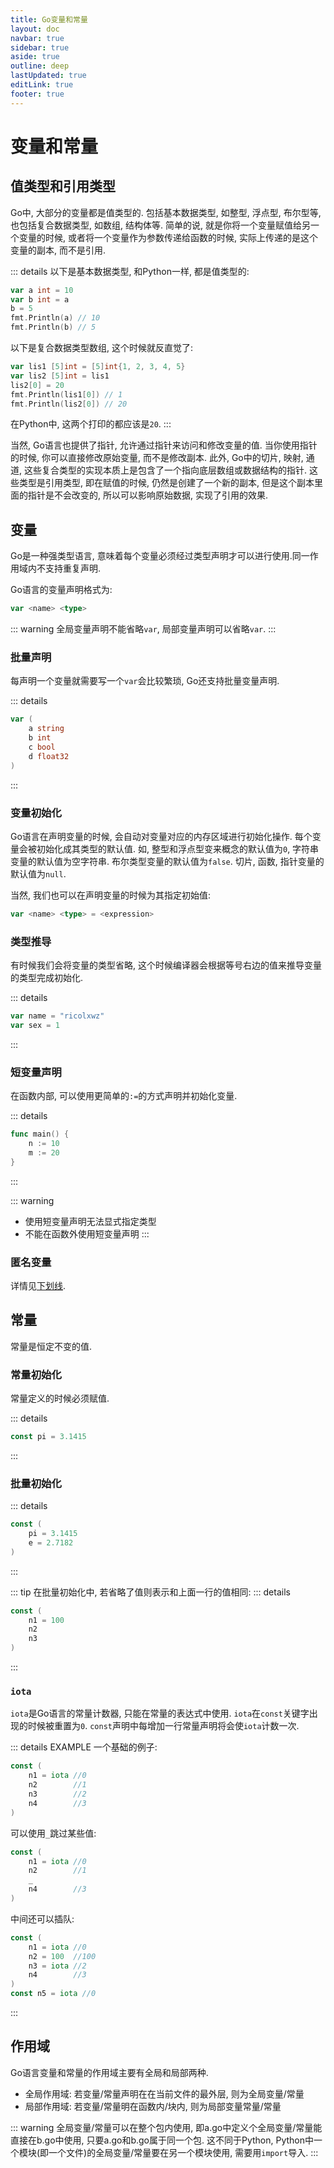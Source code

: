 ```yaml
---
title: Go变量和常量
layout: doc
navbar: true
sidebar: true
aside: true
outline: deep
lastUpdated: true
editLink: true
footer: true
---
```


# 变量和常量

## 值类型和引用类型

Go中, 大部分的变量都是值类型的. 包括基本数据类型, 如整型, 浮点型, 布尔型等, 也包括复合数据类型, 如数组, 结构体等. 简单的说, 就是你将一个变量赋值给另一个变量的时候, 或者将一个变量作为参数传递给函数的时候, 实际上传递的是这个变量的副本, 而不是引用.

::: details
以下是基本数据类型, 和Python一样, 都是值类型的:
```go
var a int = 10
var b int = a
b = 5
fmt.Println(a) // 10
fmt.Println(b) // 5
```
以下是复合数据类型数组, 这个时候就反直觉了:
```go
var lis1 [5]int = [5]int{1, 2, 3, 4, 5}
var lis2 [5]int = lis1
lis2[0] = 20
fmt.Println(lis1[0]) // 1
fmt.Println(lis2[0]) // 20
```
在Python中, 这两个打印的都应该是`20`.
:::

当然, Go语言也提供了指针, 允许通过指针来访问和修改变量的值. 当你使用指针的时候, 你可以直接修改原始变量, 而不是修改副本. 此外, Go中的切片, 映射, 通道, 这些复合类型的实现本质上是包含了一个指向底层数组或数据结构的指针. 这些类型是引用类型, 即在赋值的时候, 仍然是创建了一个新的副本, 但是这个副本里面的指针是不会改变的, 所以可以影响原始数据, 实现了引用的效果.

## 变量

Go是一种强类型语言, 意味着每个变量必须经过类型声明才可以进行使用.同一作用域内不支持重复声明. 

Go语言的变量声明格式为:

```go
var <name> <type>
```

::: warning
全局变量声明不能省略`var`, 局部变量声明可以省略`var`.
:::

### 批量声明

每声明一个变量就需要写一个`var`会比较繁琐, Go还支持批量变量声明.

::: details
```go
var (
    a string
    b int
    c bool
    d float32
)
```
:::

### 变量初始化

Go语言在声明变量的时候, 会自动对变量对应的内存区域进行初始化操作. 每个变量会被初始化成其类型的默认值. 如, 整型和浮点型变来概念的默认值为`0`, 字符串变量的默认值为空字符串. 布尔类型变量的默认值为`false`. 切片, 函数, 指针变量的默认值为`null`.

当然, 我们也可以在声明变量的时候为其指定初始值:

```go
var <name> <type> = <expression>
```

### 类型推导

有时候我们会将变量的类型省略, 这个时候编译器会根据等号右边的值来推导变量的类型完成初始化.

::: details
```go
var name = "ricolxwz"
var sex = 1
```
:::

### 短变量声明

在函数内部, 可以使用更简单的`:=`的方式声明并初始化变量.

::: details
```go
func main() {
    n := 10
    m := 20
}
```
:::

::: warning
- 使用短变量声明无法显式指定类型
- 不能在函数外使用短变量声明
:::

### 匿名变量

详情见[下划线](/basic/underline).

## 常量

常量是恒定不变的值.

### 常量初始化

常量定义的时候必须赋值.

::: details
```go
const pi = 3.1415
```
:::

### 批量初始化

::: details
```go
const (
    pi = 3.1415
    e = 2.7182
)
```
:::

::: tip
在批量初始化中, 若省略了值则表示和上面一行的值相同:
::: details
```go
const (
    n1 = 100
    n2
    n3
)
```
:::

### `iota`

`iota`是Go语言的常量计数器, 只能在常量的表达式中使用. `iota`在`const`关键字出现的时候被重置为`0`. `const`声明中每增加一行常量声明将会使`iota`计数一次. 

::: details EXAMPLE
一个基础的例子:
```go
const (
    n1 = iota //0
    n2        //1
    n3        //2
    n4        //3
)
```
可以使用`_`跳过某些值:
```go
const (
    n1 = iota //0
    n2        //1
    _
    n4        //3
)
```
中间还可以插队:
```go
const (
    n1 = iota //0
    n2 = 100  //100
    n3 = iota //2
    n4        //3
)
const n5 = iota //0
```
:::

## 作用域

Go语言变量和常量的作用域主要有全局和局部两种. 

- 全局作用域: 若变量/常量声明在在当前文件的最外层, 则为全局变量/常量
- 局部作用域: 若变量/常量明在函数内/块内, 则为局部变量常量/常量

::: warning
全局变量/常量可以在整个包内使用, 即a.go中定义个全局变量/常量能直接在b.go中使用, 只要a.go和b.go属于同一个包. 这不同于Python, Python中一个模块(即一个文件)的全局变量/常量要在另一个模块使用, 需要用`import`导入.
:::
